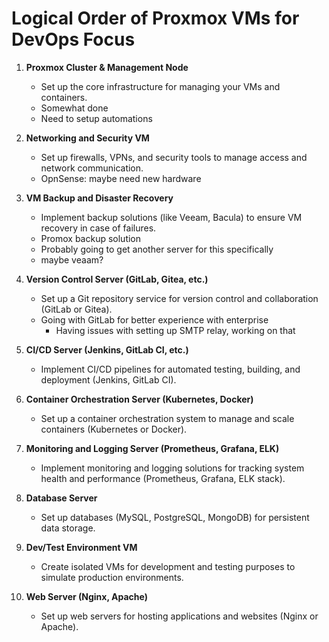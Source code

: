 # Logical Order of Proxmox VMs for DevOps Focus

1. **Proxmox Cluster & Management Node**
   - Set up the core infrastructure for managing your VMs and containers.
   - Somewhat done
   - Need to setup automations

2. **Networking and Security VM**
   - Set up firewalls, VPNs, and security tools to manage access and network communication.
   - OpnSense: maybe need new hardware

3. **VM Backup and Disaster Recovery**
   - Implement backup solutions (like Veeam, Bacula) to ensure VM recovery in case of failures.
   - Promox backup solution
   - Probably going to get another server for this specifically
   - maybe veaam?

4. **Version Control Server (GitLab, Gitea, etc.)**
   - Set up a Git repository service for version control and collaboration (GitLab or Gitea).
   - Going with GitLab for better experience with enterprise
      + Having issues with setting up SMTP relay, working on that 
   

5. **CI/CD Server (Jenkins, GitLab CI, etc.)**
   - Implement CI/CD pipelines for automated testing, building, and deployment (Jenkins, GitLab CI).

6. **Container Orchestration Server (Kubernetes, Docker)**
   - Set up a container orchestration system to manage and scale containers (Kubernetes or Docker).

7. **Monitoring and Logging Server (Prometheus, Grafana, ELK)**
   - Implement monitoring and logging solutions for tracking system health and performance (Prometheus, Grafana, ELK stack).

8. **Database Server**
   - Set up databases (MySQL, PostgreSQL, MongoDB) for persistent data storage.

9. **Dev/Test Environment VM**
   - Create isolated VMs for development and testing purposes to simulate production environments.

10. **Web Server (Nginx, Apache)**
    - Set up web servers for hosting applications and websites (Nginx or Apache).
